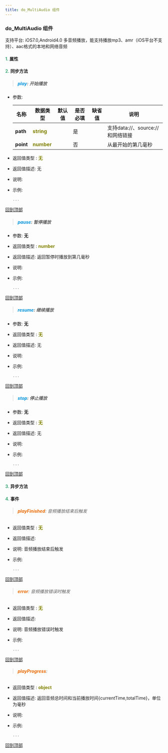```yaml
---
title: do_MultiAudio 组件
---
```


### do_MultiAudio 组件

 支持平台: iOS7.0,Android4.0
 多音频播放，能支持播放mp3、amr（iOS平台不支持）、aac格式的本地和网络音频

#### <font color ='#40A977'>**1.**</font> 属性

#### <font color ='#40A977'>**2.**</font> 同步方法

>##### <font color ='#0092db'>**play**</font>: 开始播放

- 参数:

  名称 | 数据类型 |默认值|是否必填|缺省值|说明
  ---- |-------------  |----------|--------------|--------|------
  **path** |<font color ='#808000'>**string**</font> |  | 是||支持data://、source://和网络链接
  **point** |<font color ='#808000'>**number**</font> |  | 否||从最开始的第几毫秒
- 返回值类型 : <font color ='#808000'>**无**</font>
- 返回值描述: 无
- 说明: 
- 示例:

  ```javascript
  ...

  ```

[回到顶部](#top)

>##### <font color ='#0092db'>**pause**</font>: 暂停播放

- 参数: **无**
- 返回值类型 : <font color ='#808000'>**number**</font>
- 返回值描述: 返回暂停时播放到第几毫秒
- 说明: 
- 示例:

  ```javascript
  ...

  ```

[回到顶部](#top)

>##### <font color ='#0092db'>**resume**</font>: 继续播放

- 参数: **无**
- 返回值类型 : <font color ='#808000'>**无**</font>
- 返回值描述: 无
- 说明: 
- 示例:

  ```javascript
  ...

  ```

[回到顶部](#top)

>##### <font color ='#0092db'>**stop**</font>: 停止播放

- 参数: **无**
- 返回值类型 : <font color ='#808000'>**无**</font>
- 返回值描述: 无
- 说明: 
- 示例:

  ```javascript
  ...

  ```

[回到顶部](#top)

#### <font color ='#40A977'>**3.**</font> 异步方法


#### <font color ='#40A977'>**4.**</font> 事件

>###### <font color ='#e96900'>**playFinished**</font>: 音频播放结束后触发

- 返回值类型 : <font color ='#808000'>**无**</font>
- 返回值描述: 
- 说明: 音频播放结束后触发
- 示例:

  ```javascript
  ...

  ```

[回到顶部](#top)

>###### <font color ='#e96900'>**error**</font>: 音频播放错误时触发

- 返回值类型 : <font color ='#808000'>**无**</font>
- 返回值描述: 
- 说明: 音频播放错误时触发
- 示例:

  ```javascript
  ...

  ```

[回到顶部](#top)

>###### <font color ='#e96900'>**playProgress**</font>: 

- 返回值类型 : <font color ='#808000'>**object**</font>
- 返回值描述: 返回音频总时间和当前播放时间{currentTime,totalTime}，单位为毫秒
- 说明: 
- 示例:

  ```javascript
  ...

  ```

[回到顶部](#top)


